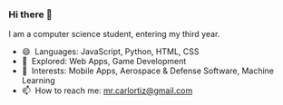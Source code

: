 ### Hi there 👋

I am a computer science student, entering my third year.

- 😄 ‎ Languages: JavaScript, Python, HTML, CSS
- 🔭 ‎ Explored: Web Apps, Game Development
- 🔎 ‎ Interests: Mobile Apps, Aerospace & Defense Software, Machine Learning
- 📫 ‎ How to reach me: mr.carlortiz@gmail.com
